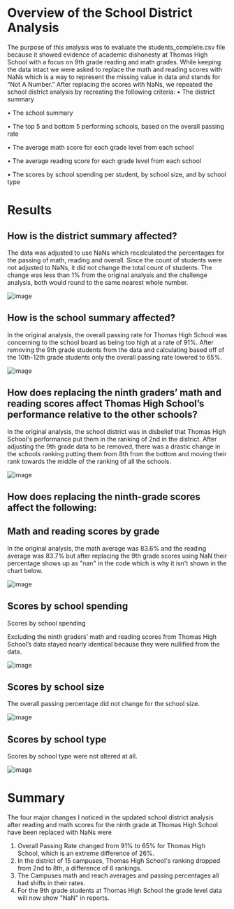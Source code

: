 # Overview of the School District Analysis
The purpose of this analysis was to evaluate the students_complete.csv file because it showed evidence of academic dishonesty at Thomas High School with a focus on 9th grade reading and math grades. While keeping the data intact we were asked to replace the math and reading scores with NaNs which is a way to represent the missing value in data and stands for “Not A Number.” After replacing the scores with NaNs, we repeated the school district analysis by recreating the following criteria:
•	The district summary

•	The school summary

•	The top 5 and bottom 5 performing schools, based on the overall passing rate

•	The average math score for each grade level from each school

•	The average reading score for each grade level from each school

•	The scores by school spending per student, by school size, and by school type 

# Results

## How is the district summary affected?

The data was adjusted to use NaNs which recalculated the percentages for the passing of math, reading and overall. Since the count of students were not adjusted to NaNs, it did not change the total count of students. The change was less than 1% from the original analysis and the challenge analysis, both would round to the same nearest whole number. 

![image](https://github.com/lyozamp/School_District_Analysis/blob/main/images/District_summary.PNG)

## How is the school summary affected?

In the original analysis, the overall passing rate for Thomas High School was concerning to the school board as being too high at a rate of 91%. After removing the 9th grade students from the data and calculating based off of the 10th-12th grade students only the overall passing rate lowered to 65%. 

![image](https://github.com/lyozamp/School_District_Analysis/blob/main/images/School_summary.PNG)

## How does replacing the ninth graders’ math and reading scores affect Thomas High School’s performance relative to the other schools?

In the original analysis, the school district was in disbelief that Thomas High School's performance put them in the ranking of 2nd in the district. After adjusting the 9th grade data to be removed, there was a drastic change in the schools ranking putting them from 8th from the bottom and moving their rank towards the middle of the ranking of all the schools.

![image](https://github.com/lyozamp/School_District_Analysis/blob/main/images/ThomasHighSchoolPerformance.PNG)

## How does replacing the ninth-grade scores affect the following:

## Math and reading scores by grade

In the original analysis, the math average was 83.6% and the reading average was 83.7% but after replacing the 9th grade scores using NaN their percentage shows up as "nan" in the code which is why it isn't shown in the chart below. 

![image](https://github.com/lyozamp/School_District_Analysis/blob/main/images/MathReadingScoresByGrade.PNG)

## Scores by school spending

Scores by school spending

Excluding the ninth graders’ math and reading scores from Thomas High School’s data stayed nearly identical because they were nullified from the data.

![image](https://github.com/lyozamp/School_District_Analysis/blob/main/images/ScoresBySchoolSpending.PNG)

## Scores by school size

The overall passing percentage did not change for the school size.

![image](https://github.com/lyozamp/School_District_Analysis/blob/main/images/ScoresBySchoolSize.PNG)

## Scores by school type

Scores by school type were not altered at all.

![image](https://github.com/lyozamp/School_District_Analysis/blob/main/images/ScoresBySchoolType.PNG) 

# Summary
The four major changes I noticed in the updated school district analysis after reading and math scores for the ninth grade at Thomas High School have been replaced with NaNs were 
1. Overall Passing Rate changed from 91% to 65% for Thomas High School, which is an extreme difference of 26%. 
2. In the district of 15 campuses, Thomas High School's ranking dropped from 2nd to 8th, a difference of 6 rankings. 
3. The Campuses math and reach averages and passing percentages all had shifts in their rates. 
4. For the 9th grade students at Thomas High School the grade level data will now show "NaN" in reports. 

